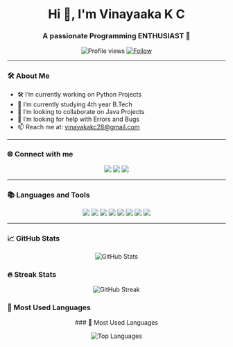 <h1 align="center">Hi 👋, I'm Vinayaaka K C</h1>
<h3 align="center">A passionate Programming ENTHUSIAST 🚀</h3>

<p align="center">
  <img src="https://komarev.com/ghpvc/?username=vinayakakc-2004&label=Profile%20views&color=0e75b6&style=flat" alt="Profile views" />
  <a href="https://github.com/vinayakakc-2004">
    <img src="https://img.shields.io/badge/Follow%20@vinayakakc--2004-blue?style=flat&logo=github" alt="Follow" />
  </a>
</p>

---

### 🛠 About Me
- 🛠 I’m currently working on Python Projects  
- 🌱 I’m currently studying 4th year B.Tech  
- 👯 I’m looking to collaborate on Java Projects  
- 🤝 I’m looking for help with Errors and Bugs  
- 📫 Reach me at: [vinayakakc28@gmail.com](mailto:vinayakakc28@gmail.com)

---

### 🌐 Connect with me
<p align="center">
  <a href="https://www.linkedin.com/in/vinayaka-k-c-758480284/"><img src="https://img.shields.io/badge/LinkedIn-blue?style=for-the-badge&logo=linkedin" /></a>
  <a href="https://www.instagram.com/vinayaka_k_c/"><img src="https://img.shields.io/badge/Instagram-%23E4405F?style=for-the-badge&logo=instagram&logoColor=white" /></a>
  <a href="https://www.geeksforgeeks.org/user/vinayaklafz/"><img src="https://img.shields.io/badge/GeeksforGeeks-%2300C853?style=for-the-badge&logo=geeksforgeeks&logoColor=white" /></a>
</p>

---

### 📚 Languages and Tools
<p align="center">
  <img src="https://img.shields.io/badge/C-00599C?style=for-the-badge&logo=c&logoColor=white" />
  <img src="https://img.shields.io/badge/Node.js-339933?style=for-the-badge&logo=nodedotjs&logoColor=white" />
  <img src="https://img.shields.io/badge/Java-ED8B00?style=for-the-badge&logo=java&logoColor=white" />
  <img src="https://img.shields.io/badge/Python-3776AB?style=for-the-badge&logo=python&logoColor=white" />
  <img src="https://img.shields.io/badge/Git-F05032?style=for-the-badge&logo=git&logoColor=white" />
  <img src="https://img.shields.io/badge/GitHub-181717?style=for-the-badge&logo=github&logoColor=white" />
  <img src="https://img.shields.io/badge/HTML5-E34F26?style=for-the-badge&logo=html5&logoColor=white" />
  <img src="https://img.shields.io/badge/CSS3-1572B6?style=for-the-badge&logo=css3&logoColor=white" />
</p>

---

### 📈 GitHub Stats
<p align="center">
 <img src="https://github-readme-stats.vercel.app/api?username=vinayakakc-2004&show_icons=true&theme=radical&cache_seconds=0" alt="GitHub Stats" />
</p>

### 🔥 Streak Stats
<p align="center">
  <img src="https://streak-stats.demolab.com?user=vinayakakc-2004&theme=radical&t=123" alt="GitHub Streak" />
</p>

### 🏅 Most Used Languages
<p align="center">
  ### 🏅 Most Used Languages
<p align="center">
  <img src="https://github-readme-stats.vercel.app/api/top-langs/?username=vinayakakc-2004&layout=compact&theme=radical&hide=css,html&cache_seconds=0" alt="Top Languages" />
</p>


